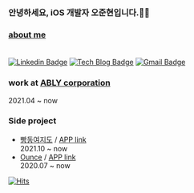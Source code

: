 
### 안녕하세요, iOS 개발자 오준현입니다.🙋‍♂️

  ### [about me](https://5thanniversary.notion.site/iOS-f47c9b48583e4747adbdd7d78fed7cb5) <br/><br/>
  [![Linkedin Badge](https://img.shields.io/badge/-LinkedIn-blue?style=flat-square&logo=Linkedin&logoColor=white&link=https://bit.ly/3toNTSG)](https://bit.ly/3toNTSG) [![Tech Blog Badge](http://img.shields.io/badge/-Tech%20blog-black?style=flat-square&logo=github&link=https://blog.5anniversary.dev/)](https://blog.5anniversary.dev/) [![Gmail Badge](https://img.shields.io/badge/Gmail-d14836?style=flat-square&logo=Gmail&logoColor=white&link=mailto:oh.junhyeon95@gmail.com)](mailto:oh.junhyeon95@gmail.com)
  
### work at [ABLY corporation](https://a-bly.com)
   2021.04 ~ now
  
### Side project
- [빵동여지도](https://github.com/bbangmap) / [APP link](https://apps.apple.com/ts/app/%EB%B9%B5%EB%8F%99%EC%97%AC%EC%A7%80%EB%8F%84/id1595032110) <br/>
  2021.10 ~ now
- [Ounce](https://github.com/teamOunce) / [APP link](https://apps.apple.com/ts/app/ounce-%EC%A7%91%EC%82%AC%EB%A5%BC-%EC%9C%84%ED%95%9C-%EB%98%91%EB%98%91%ED%95%9C-%EA%B8%B0%EB%A1%9D%EC%9E%A5/id1535653760)<br/>
  2020.07 ~ now
  
[![Hits](https://hits.seeyoufarm.com/api/count/incr/badge.svg?url=https%3A%2F%2Fgithub.com%2F5anniversary%2Fhit-counter)](https://hits.seeyoufarm.com)
